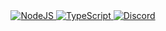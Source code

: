 <div align="center">

<a href="#">
<img alt="NodeJS" src="https://img.shields.io/badge/node.js%20-%2343853D.svg?&style=for-the-badge&logo=node.js&logoColor=white"/>
</a>
<a href="#">
<img alt="TypeScript" src="https://img.shields.io/badge/typescript%20-%23007ACC.svg?&style=for-the-badge&logo=typescript&logoColor=white"/>
</a>
<a href="#">
<img alt="Discord" src="https://img.shields.io/badge/Discord.js%20-%237289DA.svg?&style=for-the-badge&logo=discord&logoColor=white"/>
</a>

</div>
